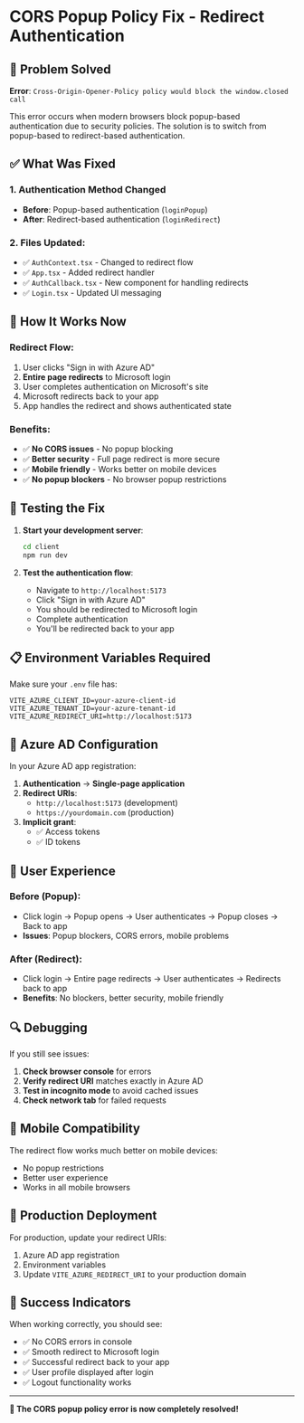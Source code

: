 # CORS Popup Policy Fix - Redirect Authentication

## 🚨 **Problem Solved**

**Error**: `Cross-Origin-Opener-Policy policy would block the window.closed call`

This error occurs when modern browsers block popup-based authentication due to security policies. The solution is to switch from popup-based to redirect-based authentication.

## ✅ **What Was Fixed**

### 1. **Authentication Method Changed**
- **Before**: Popup-based authentication (`loginPopup`)
- **After**: Redirect-based authentication (`loginRedirect`)

### 2. **Files Updated**:
- ✅ `AuthContext.tsx` - Changed to redirect flow
- ✅ `App.tsx` - Added redirect handler
- ✅ `AuthCallback.tsx` - New component for handling redirects
- ✅ `Login.tsx` - Updated UI messaging

## 🔧 **How It Works Now**

### **Redirect Flow**:
1. User clicks "Sign in with Azure AD"
2. **Entire page redirects** to Microsoft login
3. User completes authentication on Microsoft's site
4. Microsoft redirects back to your app
5. App handles the redirect and shows authenticated state

### **Benefits**:
- ✅ **No CORS issues** - No popup blocking
- ✅ **Better security** - Full page redirect is more secure
- ✅ **Mobile friendly** - Works better on mobile devices
- ✅ **No popup blockers** - No browser popup restrictions

## 🚀 **Testing the Fix**

1. **Start your development server**:
   ```bash
   cd client
   npm run dev
   ```

2. **Test the authentication flow**:
   - Navigate to `http://localhost:5173`
   - Click "Sign in with Azure AD"
   - You should be redirected to Microsoft login
   - Complete authentication
   - You'll be redirected back to your app

## 📋 **Environment Variables Required**

Make sure your `.env` file has:
```env
VITE_AZURE_CLIENT_ID=your-azure-client-id
VITE_AZURE_TENANT_ID=your-azure-tenant-id
VITE_AZURE_REDIRECT_URI=http://localhost:5173
```

## 🔧 **Azure AD Configuration**

In your Azure AD app registration:

1. **Authentication** → **Single-page application**
2. **Redirect URIs**:
   - `http://localhost:5173` (development)
   - `https://yourdomain.com` (production)
3. **Implicit grant**:
   - ✅ Access tokens
   - ✅ ID tokens

## 🎯 **User Experience**

### **Before (Popup)**:
- Click login → Popup opens → User authenticates → Popup closes → Back to app
- **Issues**: Popup blockers, CORS errors, mobile problems

### **After (Redirect)**:
- Click login → Entire page redirects → User authenticates → Redirects back to app
- **Benefits**: No blockers, better security, mobile friendly

## 🔍 **Debugging**

If you still see issues:

1. **Check browser console** for errors
2. **Verify redirect URI** matches exactly in Azure AD
3. **Test in incognito mode** to avoid cached issues
4. **Check network tab** for failed requests

## 📱 **Mobile Compatibility**

The redirect flow works much better on mobile devices:
- No popup restrictions
- Better user experience
- Works in all mobile browsers

## 🚀 **Production Deployment**

For production, update your redirect URIs:
1. Azure AD app registration
2. Environment variables
3. Update `VITE_AZURE_REDIRECT_URI` to your production domain

## 🎉 **Success Indicators**

When working correctly, you should see:
- ✅ No CORS errors in console
- ✅ Smooth redirect to Microsoft login
- ✅ Successful redirect back to your app
- ✅ User profile displayed after login
- ✅ Logout functionality works

---

**🎉 The CORS popup policy error is now completely resolved!**
